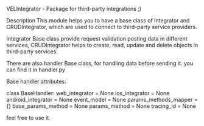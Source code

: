 VELIntegrator - Package for third-party integrations ;)

Description
This module helps you to have a base class of Integrator and CRUDIntegrator, 
which are used to connect to third-party service providers.

Integrator Base class provide request validation posting data in different services, 
CRUDIntegrator helps to create, read, update and delete objects in third-party services.

There are also handler Base class, for handling data before sending it. you can find it in handler.py

Base handler attributes: 

class BaseHandler:
    web_integrator = None
    ios_integrator = None
    android_integrator = None
    event_model = None
    params_methods_mapper = {}
    base_params_method = None
    params_method = None
    tracing_id = None


feel free to use it.


